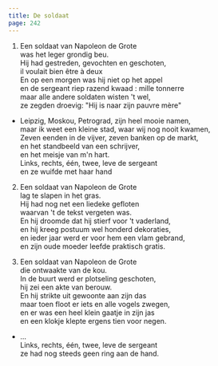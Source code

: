 ```yaml
---
title: De soldaat
page: 242
---  
```


1. Een soldaat van Napoleon de Grote  
was het leger grondig beu.  
Hij had gestreden, gevochten en geschoten,  
il voulait bien être à deux  
En op een morgen was hij niet op het appel  
en de sergeant riep razend kwaad : mille tonnerre  
maar alle andere soldaten wisten 't wel,  
ze zegden droevig: "Hij is naar zijn pauvre mère"  


- Leipzig, Moskou, Petrograd, zijn heel mooie namen,  
maar ik weet een kleine stad, waar wij nog nooit kwamen,  
Zeven eenden in de vijver, zeven banken op de markt,  
en het standbeeld van een schrijver,  
en het meisje van m'n hart.  
Links, rechts, één, twee, leve de sergeant  
en ze wuifde met haar hand  


2. Een soldaat van Napoleon de Grote  
lag te slapen in het gras.  
Hij had nog net een liedeke gefloten  
waarvan 't de tekst vergeten was.  
En hij droomde dat hij stierf voor 't vaderland,  
en hij kreeg postuum wel honderd dekoraties,  
en ieder jaar werd er voor hem een vlam gebrand,  
en zijn oude moeder leefde praktisch gratis.  


3. Een soldaat van Napoleon de Grote  
die ontwaakte van de kou.  
In de buurt werd er plotseling geschoten,  
hij zei een akte van berouw.  
En hij strikte uit gewoonte aan zijn das  
maar toen floot er iets en alle vogels zwegen,  
en er was een heel klein gaatje in zijn jas  
en een klokje klepte ergens tien voor negen.  

- ...  
Links, rechts, één, twee, leve de sergeant  
ze had nog steeds geen ring aan de hand.  